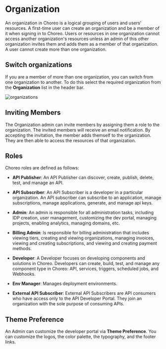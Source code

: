 # Organization

An organization in Choreo is a logical grouping of users and users' resources. A first-time user can create an organization and be a member of it when signing in to Choreo. Users or resources in one organization cannot access another organization's resources unless an admin of this other organization invites them and adds them as a member of that organization. A user cannot create more than one organization.

## Switch organizations

If you are a member of more than one organization, you can switch from one organization to another. To do this select the required organization from the **Organization** list in the header bar.

![organizations](../assets/img/administration/organiaztions.png)

## Inviting Members

The Organization admin can invite members by assigning them a role to the organization. The invited members will receive an email notification. By accepting the invitation, the member adds themself to the organization. They are then able to access the resources of that organization.

## Roles

Choreo roles are defined as follows:


- **API Publisher**: An API Publisher can discover, create, publish, delete, test, and manage an API.

- **API Subscriber**:  An API Subscriber is a developer in a particular organization. An API subscriber can subscribe to an application, manage subscriptions, manage applications, generate, and manage api keys.

- **Admin**: An admin is responsible for all administration tasks, including IDP creation, user management, customizing the dev portal, managing projects, enabling analytics, managing domains, etc.

- **Billing Admin**:  Is responsible for billing administration that includes viewing tiers, creating and viewing organizations, managing invoices, viewing and creating subscriptions, and viewing and creating payment methods. 

- **Developer**: A Developer focuses on developing components and solutions in Choreo. Developers can create, build, test, and manage any component type in Choreo: API, services, triggers, scheduled jobs, and Webhooks. 

- **Env Manager**: Manages deployment environments. 

- **External API Subscriber**: External API Subscribers are API consumers who have access only to the API Developer Portal. They join an organization with the sole purpose of consuming APIs. 


## Theme Preference

An Admin can customize the developer portal via **Theme Preference**. You can customize the logos,  the color palette, the typography, and the footer links. 
